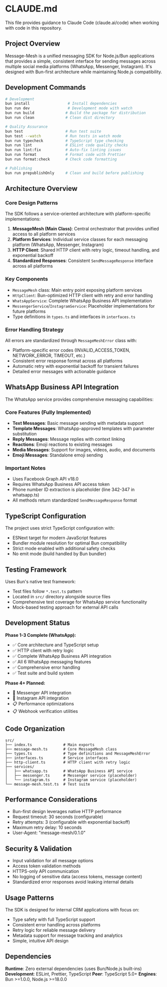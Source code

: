 # CLAUDE.md

This file provides guidance to Claude Code (claude.ai/code) when working with code in this repository.

## Project Overview

Message-Mesh is a unified messaging SDK for Node.js/Bun applications that provides a simple, consistent interface for sending messages across multiple social media platforms (WhatsApp, Messenger, Instagram). It's designed with Bun-first architecture while maintaining Node.js compatibility.

## Development Commands

```bash
# Development
bun install                 # Install dependencies
bun run dev                 # Development mode with watch
bun run build              # Build the package for distribution
bun run clean              # Clean dist directory

# Quality Assurance
bun test                   # Run test suite
bun test --watch           # Run tests in watch mode
bun run typecheck          # TypeScript type checking
bun run lint               # ESLint code quality checks
bun run lint:fix           # Auto-fix linting issues
bun run format             # Format code with Prettier
bun run format:check       # Check code formatting

# Publishing
bun run prepublishOnly     # Clean and build before publishing
```

## Architecture Overview

### Core Design Patterns

The SDK follows a service-oriented architecture with platform-specific implementations:

1. **MessageMesh (Main Class)**: Central orchestrator that provides unified access to all platform services
2. **Platform Services**: Individual service classes for each messaging platform (WhatsApp, Messenger, Instagram)
3. **HTTP Client**: Shared HTTP client with retry logic, timeout handling, and exponential backoff
4. **Standardized Responses**: Consistent `SendMessageResponse` interface across all platforms

### Key Components

- `MessageMesh` class: Main entry point exposing platform services
- `HttpClient`: Bun-optimized HTTP client with retry and error handling
- `WhatsAppService`: Complete WhatsApp Business API implementation
- `MessengerService`/`InstagramService`: Placeholder implementations for future platforms
- Type definitions in `types.ts` and interfaces in `interfaces.ts`

### Error Handling Strategy

All errors are standardized through `MessageMeshError` class with:
- Platform-specific error codes (INVALID_ACCESS_TOKEN, NETWORK_ERROR, TIMEOUT, etc.)
- Consistent error response format across all platforms
- Automatic retry with exponential backoff for transient failures
- Detailed error messages with actionable guidance

## WhatsApp Business API Integration

The WhatsApp service provides comprehensive messaging capabilities:

### Core Features (Fully Implemented)
- **Text Messages**: Basic message sending with metadata support
- **Template Messages**: WhatsApp-approved templates with parameter substitution
- **Reply Messages**: Message replies with context linking
- **Reactions**: Emoji reactions to existing messages
- **Media Messages**: Support for images, videos, audio, and documents
- **Emoji Messages**: Standalone emoji sending

### Important Notes
- Uses Facebook Graph API v18.0
- Requires WhatsApp Business API access token
- Phone number ID extraction is placeholder (line 342-347 in whatsapp.ts)
- All methods return standardized `SendMessageResponse` format

## TypeScript Configuration

The project uses strict TypeScript configuration with:
- ESNext target for modern JavaScript features
- Bundler module resolution for optimal Bun compatibility
- Strict mode enabled with additional safety checks
- No emit mode (build handled by Bun bundler)

## Testing Framework

Uses Bun's native test framework:
- Test files follow `*.test.ts` pattern
- Located in `src/` directory alongside source files
- Comprehensive test coverage for WhatsApp service functionality
- Mock-based testing approach for external API calls

## Development Status

**Phase 1-3 Complete (WhatsApp):**
- ✅ Core architecture and TypeScript setup
- ✅ HTTP client with retry logic
- ✅ Complete WhatsApp Business API integration
- ✅ All 6 WhatsApp messaging features
- ✅ Comprehensive error handling
- ✅ Test suite and build system

**Phase 4+ Planned:**
- 🚧 Messenger API integration
- 🚧 Instagram API integration
- 📋 Performance optimizations
- 📋 Webhook verification utilities

## Code Organization

```
src/
├── index.ts              # Main exports
├── message-mesh.ts       # Core MessageMesh class
├── types.ts              # Type definitions and MessageMeshError
├── interfaces.ts         # Service interfaces
├── http-client.ts        # HTTP client with retry logic
├── services/
│   ├── whatsapp.ts       # WhatsApp Business API service
│   ├── messenger.ts      # Messenger service (placeholder)
│   └── instagram.ts      # Instagram service (placeholder)
└── message-mesh.test.ts  # Test suite
```

## Performance Considerations

- Bun-first design leverages native HTTP performance
- Request timeout: 30 seconds (configurable)
- Retry attempts: 3 (configurable with exponential backoff)
- Maximum retry delay: 10 seconds
- User-Agent: "message-mesh/0.1.0"

## Security & Validation

- Input validation for all message options
- Access token validation methods
- HTTPS-only API communication
- No logging of sensitive data (access tokens, message content)
- Standardized error responses avoid leaking internal details

## Usage Patterns

The SDK is designed for internal CRM applications with focus on:
- Type safety with full TypeScript support
- Consistent error handling across platforms
- Retry logic for reliable message delivery
- Metadata support for message tracking and analytics
- Simple, intuitive API design

## Dependencies

**Runtime**: Zero external dependencies (uses Bun/Node.js built-ins)
**Development**: ESLint, Prettier, TypeScript
**Peer**: TypeScript 5.0+
**Engines**: Bun >=1.0.0, Node.js >=18.0.0
